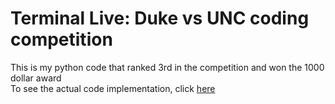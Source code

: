 # Terminal Live: Duke vs UNC coding competition

This is my python code that ranked 3rd in the competition and won the 1000 dollar award <br>
To see the actual code implementation, click <a href="https://github.com/Evansun0622/Ternimal-Live-AI-Coding-Competition/blob/master/algo_strategy.py">here</a>
